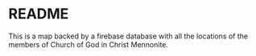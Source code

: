 # README #

This is a map backed by a firebase database with all the locations of the members of Church of God in Christ Mennonite.
